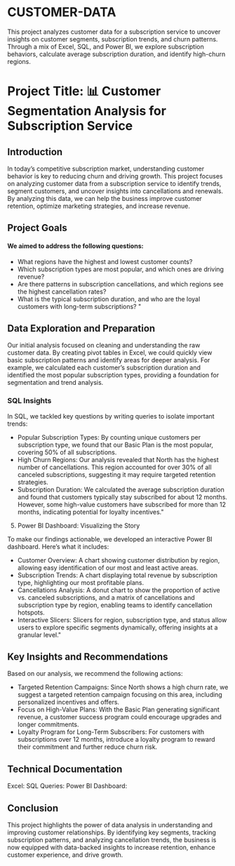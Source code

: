 # CUSTOMER-DATA
This project analyzes customer data for a subscription service to uncover insights on customer segments, subscription trends, and churn patterns. Through a mix of Excel, SQL, and Power BI, we explore subscription behaviors, calculate average subscription duration, and identify high-churn regions.

# Project Title: 📊 Customer Segmentation Analysis for Subscription Service

## Introduction
In today’s competitive subscription market, understanding customer behavior is key to reducing churn and driving growth. This project focuses on analyzing customer data from a subscription service to identify trends, segment customers, and uncover insights into cancellations and renewals. By analyzing this data, we can help the business improve customer retention, optimize marketing strategies, and increase revenue.

## Project Goals

#### We aimed to address the following questions:

- What regions have the highest and lowest customer counts?
- Which subscription types are most popular, and which ones are driving revenue?
- Are there patterns in subscription cancellations, and which regions see the highest cancellation rates?
- What is the typical subscription duration, and who are the loyal customers with long-term subscriptions? "

## Data Exploration and Preparation

Our initial analysis focused on cleaning and understanding the raw customer data. By creating pivot tables in Excel, we could quickly view basic subscription patterns and identify areas for deeper analysis. For example, we calculated each customer’s subscription duration and identified the most popular subscription types, providing a foundation for segmentation and trend analysis.

### SQL Insights

In SQL, we tackled key questions by writing queries to isolate important trends:

- Popular Subscription Types: By counting unique customers per subscription type, we found that our Basic Plan is the most popular, covering 50% of all subscriptions.
- High Churn Regions: Our analysis revealed that North has the highest number of cancellations. This region accounted for over 30% of all canceled subscriptions, suggesting it may require targeted retention strategies.
- Subscription Duration: We calculated the average subscription duration and found that customers typically stay subscribed for about 12 months. However, some high-value customers have subscribed for more than 12 months, indicating potential for loyalty incentives."

5. Power BI Dashboard: Visualizing the Story

To make our findings actionable, we developed an interactive Power BI dashboard. Here’s what it includes:

- Customer Overview: A chart showing customer distribution by region, allowing easy identification of our most and least active areas.
- Subscription Trends: A chart displaying total revenue by subscription type, highlighting our most profitable plans.
- Cancellations Analysis: A donut chart to show the proportion of active vs. canceled subscriptions, and a matrix of cancellations and subscription type by region, enabling teams to identify cancellation hotspots.
- Interactive Slicers: Slicers for region, subscription type, and status allow users to explore specific segments dynamically, offering insights at a granular level."

## Key Insights and Recommendations

Based on our analysis, we recommend the following actions:

- Targeted Retention Campaigns: Since North shows a high churn rate, we suggest a targeted retention campaign focusing on this area, including personalized incentives and offers.
- Focus on High-Value Plans: With the Basic Plan generating significant revenue, a customer success program could encourage upgrades and longer commitments.
- Loyalty Program for Long-Term Subscribers: For customers with subscriptions over 12 months, introduce a loyalty program to reward their commitment and further reduce churn risk.

## Technical Documentation

Excel: 
SQL Queries: 
Power BI Dashboard: 

## Conclusion

This project highlights the power of data analysis in understanding and improving customer relationships. By identifying key segments, tracking subscription patterns, and analyzing cancellation trends, the business is now equipped with data-backed insights to increase retention, enhance customer experience, and drive growth.

